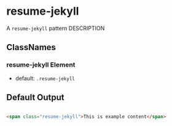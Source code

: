 # resume-jekyll

A `resume-jekyll` pattern DESCRIPTION

## ClassNames

### resume-jekyll Element 

* default: `.resume-jekyll`


## Default Output

```html

<span class="resume-jekyll">This is example content</span>

```

